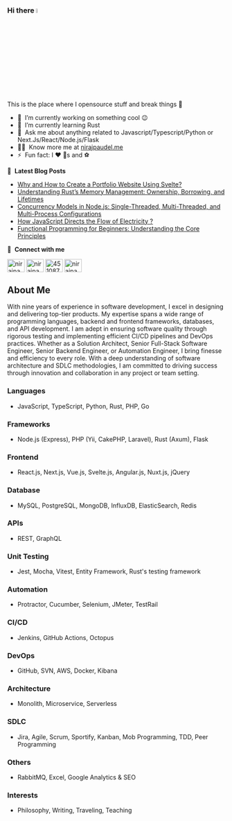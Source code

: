 ### Hi there <a href="https://nirajpaudel.me/"><img src="https://media.giphy.com/media/hvRJCLFzcasrR4ia7z/giphy.gif" width="5%"></a>
This is the place where I opensource stuff and break things :rofl:

- 🔭 &nbsp;I’m currently working on something cool :wink:
- 🌱 &nbsp;I’m currently learning Rust
- 💬 &nbsp;Ask me about anything related to Javascript/Typescript/Python or Next.Js/React/Node.js/Flask
- 👨‍💻 &nbsp;Know more me at [nirajpaudel.me](https://www.nirajpaudel.me)
- ⚡ &nbsp;Fun fact: I :heart: :dog:s and :soccer:

📕 &nbsp;**Latest Blog Posts**
<!-- BLOG-POST-LIST:START -->
- [Why and How to Create a Portfolio Website Using Svelte?](https://medium.com/@nirajpaudel/why-and-how-to-create-a-portfolio-website-using-svelte-465daff4ebf3)
- [Understanding Rust’s Memory Management: Ownership, Borrowing, and Lifetimes](https://www.linkedin.com/pulse/understanding-rusts-memory-management-ownership-borrowing-paudel-izwhc/?trackingId=0ZfPiPOlTeWB6TfVml2Yzw%3D%3D)
- [Concurrency Models in Node.js: Single-Threaded, Multi-Threaded, and Multi-Process Configurations](https://medium.com/@nirajpaudel/concurrency-models-in-node-js-single-threaded-multi-threaded-and-multi-process-configurations-0080488a1c0b)
- [How JavaScript Directs the Flow of Electricity ?](https://www.linkedin.com/pulse/how-javascript-directs-flow-electricity-niraj-paudel-apfrc/)
- [Functional Programming for Beginners: Understanding the Core Principles](https://medium.com/@nirajpaudel/functional-programming-for-beginners-understanding-the-core-principles-fa8df00966f7)
<!-- BLOG-POST-LIST:END -->

🔗 &nbsp;**Connect with me**
<p align="left">
<a href="https://x.com/NirajPaudel62" target="blank"><img align="center" src="https://raw.githubusercontent.com/rahuldkjain/github-profile-readme-generator/master/src/images/icons/Social/twitter.svg" alt="nirajpaudel" height="30" width="40" /></a>
<a href="https://x.com/NirajPaudel62" target="blank"><img align="center" src="https://raw.githubusercontent.com/rahuldkjain/github-profile-readme-generator/master/src/images/icons/Social/linked-in-alt.svg" alt="nirajpaudel" height="30" width="40" /></a>
<a href="https://stackoverflow.com/users/4510870/nirazlatu" target="blank"><img align="center" src="https://raw.githubusercontent.com/rahuldkjain/github-profile-readme-generator/master/src/images/icons/Social/stack-overflow.svg" alt="4510870" height="30" width="40" /></a>
<a href="https://www.instagram.com/nirazlatu" target="blank"><img align="center" src="https://raw.githubusercontent.com/rahuldkjain/github-profile-readme-generator/master/src/images/icons/Social/instagram.svg" alt="nirajpaudel" height="30" width="40" /></a>

## About Me
With nine years of experience in software development, I excel in designing and delivering top-tier products. My expertise spans a wide range of programming languages, backend and frontend frameworks, databases, and API development. I am adept in ensuring software quality through rigorous testing and implementing efficient CI/CD pipelines and DevOps practices. Whether as a Solution Architect, Senior Full-Stack Software Engineer, Senior Backend Engineer, or Automation Engineer, I bring finesse and efficiency to every role. With a deep understanding of software architecture and SDLC methodologies, I am committed to driving success through innovation and collaboration in any project or team setting.

### Languages
- JavaScript, TypeScript, Python, Rust, PHP, Go

### Frameworks
- Node.js (Express), PHP (Yii, CakePHP, Laravel), Rust (Axum), Flask

### Frontend
- React.js, Next.js, Vue.js, Svelte.js, Angular.js, Nuxt.js, jQuery

### Database
- MySQL, PostgreSQL, MongoDB, InfluxDB, ElasticSearch, Redis

### APIs
- REST, GraphQL

### Unit Testing
- Jest, Mocha, Vitest, Entity Framework, Rust's testing framework

### Automation
- Protractor, Cucumber, Selenium, JMeter, TestRail

### CI/CD
- Jenkins, GitHub Actions, Octopus

### DevOps
- GitHub, SVN, AWS, Docker, Kibana

### Architecture
- Monolith, Microservice, Serverless

### SDLC
- Jira, Agile, Scrum, Sportify, Kanban, Mob Programming, TDD, Peer Programming

### Others
- RabbitMQ, Excel, Google Analytics & SEO

### Interests
- Philosophy, Writing, Traveling, Teaching

